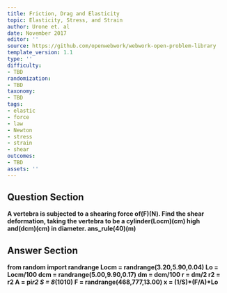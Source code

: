 ```yaml
---
title: Friction, Drag and Elasticity
topic: Elasticity, Stress, and Strain
author: Urone et. al
date: November 2017
editor: ''
source: https://github.com/openwebwork/webwork-open-problem-library
template_version: 1.1
type: ''
difficulty:
- TBD
randomization:
- TBD
taxonomy:
- TBD
tags:
- elastic
- force
- law
- Newton
- stress
- strain
- shear
outcomes:
- TBD
assets: ''
---
```


## Question Section 

<b>
A vertebra is subjected to a shearing force of(F)(N). Find the shear deformation, taking the vertebra to be a cylinder(Locm)(cm) high and(dcm)(cm) in diameter.
ans_rule(40)(m)



## Answer Section

from random import randrange
Locm = randrange(3.20,5.90,0.04)
Lo = Locm/100
dcm = randrange(5.00,9.90,0.17)
dm = dcm/100
r = dm/2
r2 = r**2
A = pi*r2
S = 8*(10**10)
F = randrange(468,777,13.00)
x = (1/S)*(F/A)*Lo